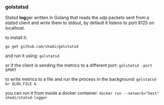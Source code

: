 ### golstatsd

Statsd **log**ger written in Golang that reads the udp packets sent from a statsd client
and write them to stdout, by default it listens to port 8125 on localhost.

to install it:

`go get github.com/shadi/golstatsd`

and run it using:
`golstatsd`

or if the client is sending the metrics to a different port:
`golstatsd -port $PORT`

to write metrics to a file and run the process in the background:
`golstatsd &> $LOG_FILE &`

you can run it from inside a docker container:
`docker run --network="host" shadi/statsd-logger`
